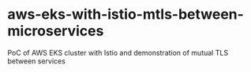 # aws-eks-with-istio-mtls-between-microservices
PoC of AWS EKS cluster with Istio and demonstration of mutual TLS between services
